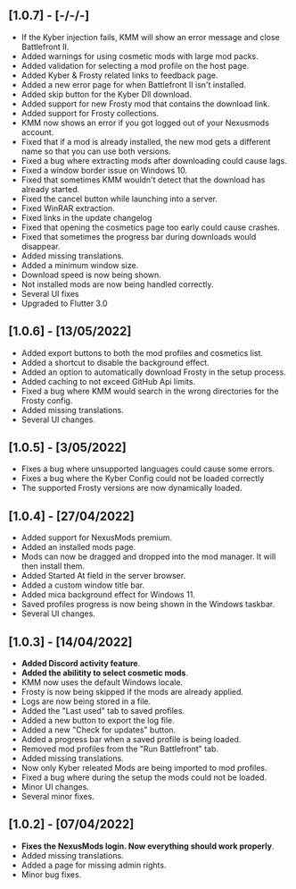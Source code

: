 ## [1.0.7] - [-/-/-]

- If the Kyber injection fails, KMM will show an error message and close Battlefront II.
- Added warnings for using cosmetic mods with large mod packs.
- Added validation for selecting a mod profile on the host page.
- Added Kyber & Frosty related links to feedback page.
- Added a new error page for when Battlefront II isn't installed.
- Added skip button for the Kyber Dll download.
- Added support for new Frosty mod that contains the download link.
- Added support for Frosty collections.
- KMM now shows an error if you got logged out of your Nexusmods account.
- Fixed that if a mod is already installed, the new mod gets a different name so that you can use both versions.
- Fixed a bug where extracting mods after downloading could cause lags.
- Fixed a window border issue on Windows 10.
- Fixed that sometimes KMM wouldn't detect that the download has already started.
- Fixed the cancel button while launching into a server.
- Fixed WinRAR extraction.
- Fixed links in the update changelog
- Fixed that opening the cosmetics page too early could cause crashes.
- Fixed that sometimes the progress bar during downloads would disappear.
- Added missing translations.
- Added a minimum window size.
- Download speed is now being shown.
- Not installed mods are now being handled correctly.
- Several UI fixes
- Upgraded to Flutter 3.0

## [1.0.6] - [13/05/2022]

- Added export buttons to both the mod profiles and cosmetics list.
- Added a shortcut to disable the background effect.
- Added an option to automatically download Frosty in the setup process.
- Added caching to not exceed GitHub Api limits.
- Fixed a bug where KMM would search in the wrong directories for the Frosty config.
- Added missing translations.
- Several UI changes.

## [1.0.5] - [3/05/2022]

- Fixes a bug where unsupported languages could cause some errors.
- Fixes a bug where the Kyber Config could not be loaded correctly
- The supported Frosty versions are now dynamically loaded.

## [1.0.4] - [27/04/2022]

- Added support for NexusMods premium.
- Added an installed mods page.
- Mods can now be dragged and dropped into the mod manager. It will then install them.
- Added Started At field in the server browser.
- Added a custom window title bar.
- Added mica background effect for Windows 11.
- Saved profiles progress is now being shown in the Windows taskbar.
- Several UI changes.

## [1.0.3] - [14/04/2022]

- **Added Discord activity feature**.
- **Added the abilitity to select cosmetic mods**.
- KMM now uses the default Windows locale.
- Frosty is now being skipped if the mods are already applied.
- Logs are now being stored in a file.
- Added the "Last used" tab to saved profiles.
- Added a new button to export the log file.
- Added a new "Check for updates" button.
- Added a progress bar when a saved profile is being loaded.
- Removed mod profiles from the "Run Battlefront" tab.
- Added missing translations.
- Now only Kyber releated Mods are being imported to mod profiles.
- Fixed a bug where during the setup the mods could not be loaded.
- Minor UI changes.
- Several minor fixes.

## [1.0.2] - [07/04/2022]

- **Fixes the NexusMods login. Now everything should work properly**.
- Added missing translations.
- Added a page for missing admin rights.
- Minor bug fixes.
